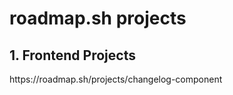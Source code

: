 <h1>roadmap.sh projects</h1>
<h2>1. Frontend Projects</h2>
https://roadmap.sh/projects/changelog-component
